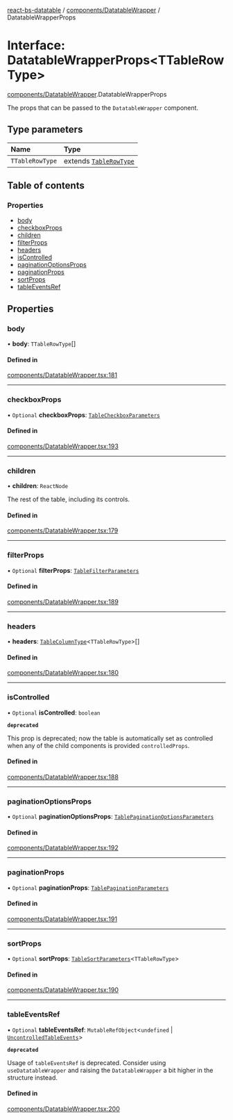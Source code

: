 [react-bs-datatable](../README.md) / [components/DatatableWrapper](../modules/components_DatatableWrapper.md) / DatatableWrapperProps

# Interface: DatatableWrapperProps<TTableRowType\>

[components/DatatableWrapper](../modules/components_DatatableWrapper.md).DatatableWrapperProps

The props that can be passed to the `DatatableWrapper` component.

## Type parameters

| Name | Type |
| :------ | :------ |
| `TTableRowType` | extends [`TableRowType`](../modules/helpers_types.md#tablerowtype) |

## Table of contents

### Properties

- [body](components_DatatableWrapper.DatatableWrapperProps.md#body)
- [checkboxProps](components_DatatableWrapper.DatatableWrapperProps.md#checkboxprops)
- [children](components_DatatableWrapper.DatatableWrapperProps.md#children)
- [filterProps](components_DatatableWrapper.DatatableWrapperProps.md#filterprops)
- [headers](components_DatatableWrapper.DatatableWrapperProps.md#headers)
- [isControlled](components_DatatableWrapper.DatatableWrapperProps.md#iscontrolled)
- [paginationOptionsProps](components_DatatableWrapper.DatatableWrapperProps.md#paginationoptionsprops)
- [paginationProps](components_DatatableWrapper.DatatableWrapperProps.md#paginationprops)
- [sortProps](components_DatatableWrapper.DatatableWrapperProps.md#sortprops)
- [tableEventsRef](components_DatatableWrapper.DatatableWrapperProps.md#tableeventsref)

## Properties

### body

• **body**: `TTableRowType`[]

#### Defined in

[components/DatatableWrapper.tsx:181](https://github.com/imballinst/react-bs-datatable/blob/ed76c0b/src/components/DatatableWrapper.tsx#L181)

___

### checkboxProps

• `Optional` **checkboxProps**: [`TableCheckboxParameters`](components_DatatableWrapper.TableCheckboxParameters.md)

#### Defined in

[components/DatatableWrapper.tsx:193](https://github.com/imballinst/react-bs-datatable/blob/ed76c0b/src/components/DatatableWrapper.tsx#L193)

___

### children

• **children**: `ReactNode`

The rest of the table, including its controls.

#### Defined in

[components/DatatableWrapper.tsx:179](https://github.com/imballinst/react-bs-datatable/blob/ed76c0b/src/components/DatatableWrapper.tsx#L179)

___

### filterProps

• `Optional` **filterProps**: [`TableFilterParameters`](components_DatatableWrapper.TableFilterParameters.md)

#### Defined in

[components/DatatableWrapper.tsx:189](https://github.com/imballinst/react-bs-datatable/blob/ed76c0b/src/components/DatatableWrapper.tsx#L189)

___

### headers

• **headers**: [`TableColumnType`](helpers_types.TableColumnType.md)<`TTableRowType`\>[]

#### Defined in

[components/DatatableWrapper.tsx:180](https://github.com/imballinst/react-bs-datatable/blob/ed76c0b/src/components/DatatableWrapper.tsx#L180)

___

### isControlled

• `Optional` **isControlled**: `boolean`

**`deprecated`**

This prop is deprecated; now the table is automatically set as controlled
when any of the child components is provided `controlledProps`.

#### Defined in

[components/DatatableWrapper.tsx:188](https://github.com/imballinst/react-bs-datatable/blob/ed76c0b/src/components/DatatableWrapper.tsx#L188)

___

### paginationOptionsProps

• `Optional` **paginationOptionsProps**: [`TablePaginationOptionsParameters`](components_DatatableWrapper.TablePaginationOptionsParameters.md)

#### Defined in

[components/DatatableWrapper.tsx:192](https://github.com/imballinst/react-bs-datatable/blob/ed76c0b/src/components/DatatableWrapper.tsx#L192)

___

### paginationProps

• `Optional` **paginationProps**: [`TablePaginationParameters`](components_DatatableWrapper.TablePaginationParameters.md)

#### Defined in

[components/DatatableWrapper.tsx:191](https://github.com/imballinst/react-bs-datatable/blob/ed76c0b/src/components/DatatableWrapper.tsx#L191)

___

### sortProps

• `Optional` **sortProps**: [`TableSortParameters`](components_DatatableWrapper.TableSortParameters.md)<`TTableRowType`\>

#### Defined in

[components/DatatableWrapper.tsx:190](https://github.com/imballinst/react-bs-datatable/blob/ed76c0b/src/components/DatatableWrapper.tsx#L190)

___

### tableEventsRef

• `Optional` **tableEventsRef**: `MutableRefObject`<`undefined` \| [`UncontrolledTableEvents`](components_DatatableWrapper.UncontrolledTableEvents.md)\>

**`deprecated`**

Usage of `tableEventsRef` is deprecated. Consider using `useDatatableWrapper`
and raising the `DatatableWrapper` a bit higher in the structure instead.

#### Defined in

[components/DatatableWrapper.tsx:200](https://github.com/imballinst/react-bs-datatable/blob/ed76c0b/src/components/DatatableWrapper.tsx#L200)
